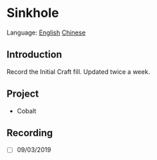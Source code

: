 # Sinkhole

Language: [English](https://github.com/InitialCraft/Sinkhole/blob/master/Readme.md) [Chinese](https://github.com/InitialCraft/Sinkhole/blob/master/Readme_zh_CN.md)

## Introduction

Record the Initial Craft fill. Updated twice a week.



## Project

* Cobalt



## Recording

- [ ]  09/03/2019

  

